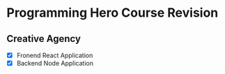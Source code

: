 # Programming Hero Course Revision

## Creative Agency 
- [x] Fronend React Application
- [x] Backend Node Application
